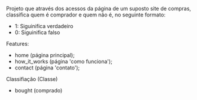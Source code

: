 Projeto que através dos acessos da página de um suposto site de compras, classifica quem é comprador e quem não é, no seguinte formato:
* 1: Siguinifica verdadeiro
* 0: Siguinifica falso

Features:
* home (página principal);
* how_it_works (página 'como funciona');
* contact (página 'contato');

Classifiação (Classe)
* bought (comprado)